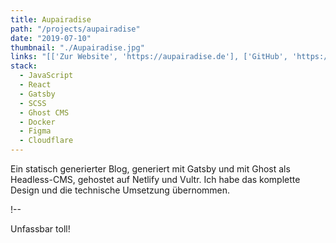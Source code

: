 ```yaml
---
title: Aupairadise
path: "/projects/aupairadise"
date: "2019-07-10"
thumbnail: "./Aupairadise.jpg"
links: "[['Zur Website', 'https://aupairadise.de'], ['GitHub', 'https://github.com/SkyGuardian42/Aupairadise']]"
stack:
  - JavaScript
  - React
  - Gatsby
  - SCSS
  - Ghost CMS
  - Docker
  - Figma
  - Cloudflare
---
```


Ein statisch generierter Blog, generiert mit Gatsby und mit Ghost als Headless-CMS, gehostet auf Netlify und Vultr. Ich habe das komplette Design und die technische Umsetzung übernommen.

!--

Unfassbar toll!